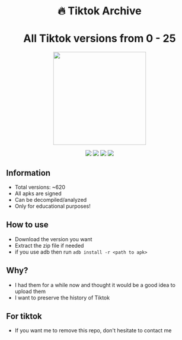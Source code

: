 
<h1 align="center">
  🔥 Tiktok Archive 
</h1>


<h1 align="center">All Tiktok versions from 0 - 25</h1>

<p align="center"> 
  <kbd>
<img src="https://storage.googleapis.com/myomr_profilepic_prod/uploads/partner_company/web_logo/1821/web_logo.jpg" height="250px" width="250px"></img>
  </kbd>
</p>

<p align="center">
  <img src="https://img.shields.io/github/languages/top/xkiian/tiktok-archive?style=flat-square">
  <img src="https://img.shields.io/github/last-commit/xkiian/tiktok-archive?style=flat-square">
  <img src="https://img.shields.io/github/stars/xkiian/tiktok-archive?color=7F9DE0&label=Stars&style=flat-square">
  <img src="https://img.shields.io/github/forks/xkiian/tiktok-archive?color=7F9DE0&label=Forks&style=flat-square">
</p>

## Information
- Total versions: ~620
- All apks are signed 
- Can be decompiled/analyzed
- Only for educational purposes!

## How to use
- Download the version you want
- Extract the zip file if needed
- if you use adb then run `adb install -r <path to apk>`


## Why?
- I had them for a while now and thought it would be a good idea to upload them 
- I want to preserve the history of Tiktok 


## For tiktok
- If you want me to remove this repo, don't hesitate to contact me